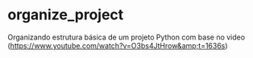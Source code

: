 # organize_project
Organizando estrutura básica de um projeto Python com base no video (https://www.youtube.com/watch?v=O3bs4JtHrow&amp;t=1636s)
